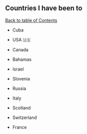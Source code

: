## Countries I have been to
[Back to table of Contents](../README.md)

- Cuba

- USA 🇺🇸

- Canada

- Bahamas

- Israel

- Slovenia

- Russia

- Italy

- Scotland

- Switzerland

- France